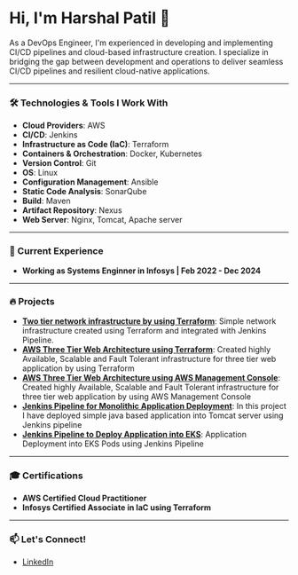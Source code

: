 
# Hi, I'm Harshal Patil 👋

As a DevOps Engineer, I'm experienced in developing and implementing CI/CD pipelines and cloud-based infrastructure creation. I specialize in bridging the gap between development and operations to deliver seamless CI/CD pipelines and resilient cloud-native applications.

---

### 🛠️ Technologies & Tools I Work With

- **Cloud Providers**: AWS
- **CI/CD**: Jenkins
- **Infrastructure as Code (IaC)**: Terraform
- **Containers & Orchestration**: Docker, Kubernetes
- **Version Control**: Git
- **OS**: Linux
- **Configuration Management**: Ansible
- **Static Code Analysis**: SonarQube
- **Build**: Maven
- **Artifact Repository**: Nexus
- **Web Server**: Nginx, Tomcat, Apache server

<!-- - **Monitoring & Visualization**: Prometheus, Grafana -->
<!-- - **Scripting**: Bash -->
---


### 🌱 Current Experience
- **Working as Systems Enginner in Infosys | Feb 2022 - Dec 2024**

---

### 🔥 Projects
- **[Two tier network infrastructure by using Terraform](https://github.com/HarshalPatil-Repo/Two-tier-network-infrastructure-by-using-Terraform)**: Simple network infrastructure created using Terraform and integrated with Jenkins Pipeline.
- **[AWS Three Tier Web Architecture using Terraform](https://github.com/HarshalPatil-Repo/AWS-Three-Tier-Web-Architecture-using-Terraform)**: Created highly Available, Scalable and Fault Tolerant infrastructure for three tier web application by using Terraform
- **[AWS Three Tier Web Architecture using AWS Management Console](https://github.com/HarshalPatil-Repo/AWS-Three-Tier-Web-Architecture-using-AWS-Management-Console)**: Created highly Available, Scalable and Fault Tolerant infrastructure for three tier web application by using AWS Management Console
- **[Jenkins Pipeline for Monolithic Application Deployment](https://github.com/HarshalPatil-Repo/Jenkins-Pipeline-for-Monolithic-Application-Deployment)**: In this project I have deployed simple java based application into Tomcat server using Jenkins pipeline
- **[Jenkins Pipeline to Deploy Application into EKS](https://github.com/HarshalPatil-Repo/Jenkins-Pipeline-to-deploy-application-into-EKS)**: Application Deployment into EKS Pods using Jenkins Pipeline

---

### 🎓 Certifications
- **AWS Certified Cloud Practitioner**
- **Infosys Certified Associate in IaC using Terraform**

---

### 📫 Let's Connect!
- [LinkedIn](https://www.linkedin.com/in/harshal-patil-1144a9157/)

